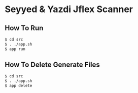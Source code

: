 # Seyyed & Yazdi Jflex Scanner

## How To Run

```bash
$ cd src
$ . ./app.sh
$ app run
```

## How To Delete Generate Files

```bash
$ cd src
$ . ./app.sh
$ app delete
```
